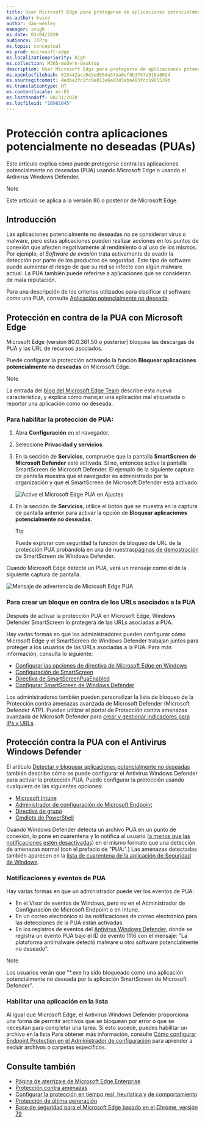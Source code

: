 ```yaml
---
title: Usar Microsoft Edge para protegerse de aplicaciones potencialmente no deseadas
ms.author: kvice
author: dan-wesley
manager: srugh
ms.date: 03/04/2020
audience: ITPro
ms.topic: conceptual
ms.prod: microsoft-edge
ms.localizationpriority: high
ms.collection: M365-modern-desktop
description: Usar Microsoft Edge para protegerse de aplicaciones potencialmente no deseadas
ms.openlocfilehash: 615442acc0e9ed58da37aa0ef8b3747e916a8024
ms.sourcegitcommit: 4edbe2fc2fc9a013e6a0245aba485fcc5905539b
ms.translationtype: HT
ms.contentlocale: es-ES
ms.lasthandoff: 08/31/2020
ms.locfileid: "10981045"
---
```

# Protección contra aplicaciones potencialmente no deseadas (PUAs)

Este artículo explica cómo puede protegerse contra las aplicaciones potencialmente no deseadas (PUA) usando Microsoft Edge o usando el Antivirus Windows Defender.

> [!NOTE]
> Este artículo se aplica a la versión 80 o posterior de Microsoft Edge.

## Introducción

Las aplicaciones potencialmente no deseadas no se consideran virus o malware, pero estas aplicaciones pueden realizar acciones en los puntos de conexión que afecten negativamente al rendimiento o al uso de los mismos. Por ejemplo, el *Software de evasión* trata activamente de evadir la detección por parte de los productos de seguridad. Este tipo de software puede aumentar el riesgo de que su red se infecte con algún malware actual. La PUA también puede referirse a aplicaciones que se consideran de mala reputación.

Para una descripción de los criterios utilizados para clasificar el software como una PUA, consulte [Aplicación potencialmente no deseada](https://docs.microsoft.com/windows/security/threat-protection/intelligence/criteria#potentially-unwanted-application-pua).

## Protección en contra de la PUA con Microsoft Edge

Microsoft Edge (versión 80.0.361.50 o posterior) bloquea las descargas de PUA y las URL de recursos asociados.

Puede configurar la protección activando la función **Bloquear aplicaciones potencialmente no deseadas** en Microsoft Edge.

> [!NOTE]
> La entrada del [blog del Microsoft Edge Team](https://blogs.windows.com/msedgedev/2020/02/27/protecting-users-potentially-unwanted-apps/) describe esta nueva característica, y explica cómo manejar una aplicación mal etiquetada o reportar una aplicación como no deseada.

### Para habilitar la protección de PUA:

1. Abra **Configuración** en el navegador.
2. Seleccione **Privacidad y servicios**.
3. En la sección de **Servicios**, compruebe que la pantalla **SmartScreen de Microsoft Defender** esté activada. Si no, entonces active la pantalla SmartScreen de Microsoft Defender. El ejemplo de la siguiente captura de pantalla muestra que el navegador es administrado por la organización y que el SmartScreen de Microsoft Defender está activado.

   ![Active el Microsoft Edge PUA en Ajustes](./media/microsoft-edge-potentially-unwanted-apps/security-pua-setup.png)

4. En la sección de **Servicios**, utilice el botón que se muestra en la captura de pantalla anterior para activar la opción de **Bloquear aplicaciones potencialmente no deseadas**.

   > [!TIP]
   > Puede explorar con seguridad la función de bloqueo de URL de la protección PUA probándola en una de nuestras[páginas de demostración](https://demo.smartscreen.msft.net/) de SmartScreen de Windows Defender.

Cuando Microsoft Edge detecte un PUA, verá un mensaje como el de la siguiente captura de pantalla.

   ![Mensaje de advertencia de Microsoft Edge PUA](./media/microsoft-edge-potentially-unwanted-apps/security-pua-msg.png)

### Para crear un bloque en contra de los URLs asociados a la PUA

Después de activar la protección PUA en Microsoft Edge, Windows Defender SmartScreen lo protegerá de las URLs asociadas a PUA.

Hay varias formas en que los administradores pueden configurar cómo Microsoft Edge y el SmartScreen de Windows Defender trabajan juntos para proteger a los usuarios de las URLs asociadas a la PUA. Para más información, consulta lo siguiente:

- [Configurar las opciones de directiva de Microsoft Edge en Windows](https://docs.microsoft.com/DeployEdge/configure-microsoft-edge)
- [Configuración de SmartScreen](https://docs.microsoft.com/DeployEdge/microsoft-edge-policies#smartscreen-settings)
- [Directiva de SmartScreenPuaEnabled](https://docs.microsoft.com/DeployEdge/microsoft-edge-policies#smartscreenpuaenabled)
- [Configurar SmartScreen de Windows Defender](https://docs.microsoft.com/microsoft-edge/deploy/available-policies?source=docs#configure-windows-defender-smartscreen)

Los administradores también pueden personalizar la lista de bloqueo de la Protección contra amenazas avanzada de Microsoft Defender (Microsoft Defender ATP). Pueden utilizar el portal de Protección contra amenazas avanzada de Microsoft Defender para [crear y gestionar indicadores para IPs y URLs](https://docs.microsoft.com/windows/security/threat-protection/microsoft-defender-atp/manage-indicators#create-indicators-for-ips-and-urlsdomains-preview).

## Protección contra la PUA con el Antivirus Windows Defender

El artículo [Detectar y bloquear aplicaciones potencialmente no deseadas](https://docs.microsoft.com/windows/security/threat-protection/windows-defender-antivirus/detect-block-potentially-unwanted-apps-windows-defender-antivirus#windows-defender-antivirus) también describe cómo se puede configurar el Antivirus Windows Defender para activar la protección PUA. Puede configurar la protección usando cualquiera de las siguientes opciones:

- [Microsoft Intune](https://docs.microsoft.com/windows/security/threat-protection/windows-defender-antivirus/detect-block-potentially-unwanted-apps-windows-defender-antivirus#use-intune-to-configure-pua-protection)
- [Administrador de configuración de Microsoft Endpoint](https://docs.microsoft.com/windows/security/threat-protection/windows-defender-antivirus/detect-block-potentially-unwanted-apps-windows-defender-antivirus#use-configuration-manager-to-configure-pua-protection)
- [Directiva de grupo](https://docs.microsoft.com/windows/security/threat-protection/windows-defender-antivirus/detect-block-potentially-unwanted-apps-windows-defender-antivirus#use-group-policy-to-configure-pua-protection)
- [Cmdlets de PowerShell](https://docs.microsoft.com/windows/security/threat-protection/windows-defender-antivirus/detect-block-potentially-unwanted-apps-windows-defender-antivirus#use-powershell-cmdlets-to-configure-pua-protection)

Cuando Windows Defender detecta un archivo PUA en un punto de conexión, lo pone en cuarentena y lo notifica al usuario ([a menos que las notificaciones estén desactivadas](https://docs.microsoft.com/windows/security/threat-protection/windows-defender-antivirus/configure-notifications-windows-defender-antivirus)) en el mismo formato que una detección de amenazas normal (con el prefacio de "PUA:".) Las amenazas detectadas también aparecen en la [lista de cuarentena de la aplicación de Seguridad de Windows](https://docs.microsoft.com/windows/security/threat-protection/windows-defender-antivirus/windows-defender-security-center-antivirus#detection-history).

### Notificaciones y eventos de PUA

Hay varias formas en que un administrador puede ver los eventos de PUA:

- En el Visor de eventos de Windows, pero no en el Administrador de Configuración de Microsoft Endpoint o en Intune.
- En un correo electrónico si las notificaciones de correo electrónico para las detecciones de la PUA están activadas.
- En los registros de eventos del [Antivirus Windows Defender](https://docs.microsoft.com/windows/security/threat-protection/windows-defender-antivirus/troubleshoot-windows-defender-antivirus), donde se registra un evento PUA bajo el ID de evento 1116 con el mensaje: "La plataforma antimalware detectó malware u otro software potencialmente no deseado".

> [!NOTE]
> Los usuarios verán que "*.exe ha sido bloqueado como una aplicación potencialmente no deseada por la aplicación SmartScreen de Microsoft Defender".

### Habilitar una aplicación en la lista

Al igual que Microsoft Edge, el Antivirus Windows Defender proporciona una forma de permitir archivos que se bloquean por error o que se necesitan para completar una tarea. Si esto sucede, puedes habilitar un archivo en la lista Para obtener más información, consulte [Cómo configurar Endpoint Protection en el Administrador de configuración](https://docs.microsoft.com/previous-versions/system-center/system-center-2012-R2/hh508770(v=technet.10)#to-exclude-specific-files-or-folders) para aprender a excluir archivos o carpetas específicos.

## Consulte también

- [Página de aterrizaje de Microsoft Edge Enterprise](https://aka.ms/EdgeEnterprise)
- [Protección contra amenazas](https://docs.microsoft.com/windows/security/threat-protection/index)
- [Configurar la protección en tiempo real, heurística y de comportamiento](https://docs.microsoft.com/windows/security/threat-protection/windows-defender-antivirus/configure-protection-features-windows-defender-antivirus)
- [Protección de última generación](https://docs.microsoft.com/windows/security/threat-protection/windows-defender-antivirus/windows-defender-antivirus-in-windows-10)
- [Base de seguridad para el Microsoft Edge basado en el Chrome, versión 79](https://techcommunity.microsoft.com/t5/microsoft-security-baselines/security-baseline-final-for-chromium-based-microsoft-edge/ba-p/1111863)
